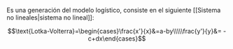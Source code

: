 
Es una generación del modelo logístico, consiste en el siguiente [[Sistema no lineales|sistema no lineal]]: 

$$\text{Lotka-Volterra}=\begin{cases}\frac{x'}{x}&=a-by\\\\\frac{y'}{y}&= -c+dx\end{cases}$$ 